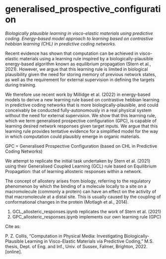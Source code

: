 # generalised_prospective_configuration
<em>Biologically plausible learning in visco-elastic materials using predictive coding. Energy-based model approach to learning based on contrastive hebbian learning (CHL) in predictive coding networks.</em>

Recent evidence has shown that computation can be achieved in visco-elastic materials using a learning rule inspired by a biologically-plausible energy-based algorithm known as
equilibrium propagation (Stern et al., 2021). However, we argue that this learning rule is limited in biological plausibility given the need for storing memory of previous network states, as well as the
requirement for external supervision in defining the targets during training. 

We therefore use recent work by Millidge et al. (2022) in energy-based models to derive a new learning rule based on contrastive
hebbian learning in predictive coding networks that is more biologically-plausible, and could conceivably be conducted fully-autonomously in a real physical system without the need for external supervision. We
show that this learning rule, which we term generalised prospective configuration (GPC), is capable of learning desired network responses given target inputs. We argue that this learning rule provides tentative
evidence for a simplified model for the way in which computation could plausibly emerge in organic materials.

GPC = Generalised Prospective Configuration (based on CHL in Predictive Coding Networks)

We attempt to replicate the initial task undertaken by Stern et al. (2021) using their Generalised Coupled Learning (GCL) rule based on Equilibrium Propagation: that of learning allosteric responses within a network. 

The concept of allostery arises from biology, referring to the regulatory phenomenon by which the binding of a molecule locally to a site on a
macromolecule (commonly a protein) can have an effect on the activity of that macromolecule at a distal site. This is usually caused by the coupling of conformational changes in the protein (Motlagh et al., 2014).

1. GCL_allosteric_responses.ipynb replicates the work of Stern et al. (2021)
2. GPC_allosteric_responses.ipynb implements our own learning rule (GPC)

Cite as:

P. Z. Collis, “Computation in Physical Media: Investigating Biologically-Plausible Learning in Visco-Elastic Materials via Predictive Coding,” M.S. thesis, Dept. of Eng. and Inf., Univ. of Sussex, Falmer, Brighton, 2022. [online].
